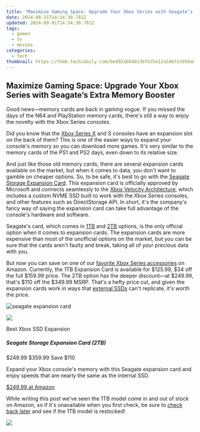 ```yaml
---
title: "Maximize Gaming Space: Upgrade Your Xbox Series with Seagate’s Extra Memory Booster"
date: 2024-08-31T14:54:30.781Z
updated: 2024-09-01T14:54:30.781Z
tags:
  - games
  - tv
  - movies
categories:
  - tech
thumbnail: https://thmb.techidaily.com/bed92abb4b13bfb35e12a54bfe3958abc331bc9941bc7a8515fe1dd62e1cd32c.jpg
---
```


## Maximize Gaming Space: Upgrade Your Xbox Series with Seagate’s Extra Memory Booster

Good news—memory cards are back in gaming vogue. If you missed the days of the N64 and PlayStation memory cards, there's still a way to enjoy the novelty with the Xbox Series consoles.

 Did you know that the [Xbox Series X](https://www.gamestop.com/consoles-hardware/xbox-series-x%7Cs/consoles/products/microsoft-xbox-series-x-console/229056.html) and S consoles have an expansion slot on the back of them? This is one of the easier ways to expand your console's memory so you can download more games. It's very similar to the memory cards of the PS1 and PS2 days, even down to its relative size.

 And just like those old memory cards, there are several expansion cards available on the market, but when it comes to data, you don't want to gamble on cheaper options. So, to be safe, it's best to go with the [Seagate Storage Expansion Card](https://www.amazon.com/gp/product/B08K3S6WJM?tag=hotoge-20&ascsubtag=UUhtgUeUpU2002176&asc%5Frefurl=https%3A%2F%2Fwww.howtogeek.com%2Fxbox-expansion-card-deal%2F&asc%5Fcampaign=Affiliate). This expansion card is officially approved by Microsoft and connects seamlessly to the [Xbox Velocity Architecture](https://news.xbox.com/en-us/2020/07/14/a-closer-look-at-xbox-velocity-architecture/), which includes a custom NVME SSD built to work with the Xbox Series consoles, and other features such as DirectStorage API. In short, it's the company's fancy way of saying the expansion card can take full advantage of the console's hardware and software. 

 Seagate's card, which comes in [1TB](https://www.amazon.com/gp/product/B08K3S6WJM?tag=hotoge-20&ascsubtag=UUhtgUeUpU2002176&asc%5Frefurl=https%3A%2F%2Fwww.howtogeek.com%2Fxbox-expansion-card-deal%2F&asc%5Fcampaign=Affiliate) and [2TB](https://www.amazon.com/gp/product/B09BJYXMDW?th=1&tag=hotoge-20&ascsubtag=UUhtgUeUpU2002176&asc%5Frefurl=https%3A%2F%2Fwww.howtogeek.com%2Fxbox-expansion-card-deal%2F&asc%5Fcampaign=Affiliate) options, is the only official option when it comes to expansion cards. The expansion cards are more expensive than most of the unofficial options on the market, but you can be sure that the cards aren't faulty and break, taking all of your precious data with you.

 But now you can save on one of our [favorite Xbox Series accessories](https://fox-cloud.techidaily.com/new-optimizing-your-project-b-roll-utilization-tips-for-2024/) on Amazon. Currently, the 1TB Expansion Card is available for $125.99, $34 off the full $159.99 price. The 2TB option has the deeper discount—at $249.99, that's $110 off the $349.99 MSRP. That's a hefty price cut, and given the expansion cards work in ways that [external SSDs](https://screen-capture.techidaily.com/new-optimize-logitech-footage-background-free-method/) can't replicate, it's worth the price.

![seagate expansion card](https://static1.howtogeekimages.com/wordpress/wp-content/uploads/2023/12/seagate-expansion-card.png) 

![](https://static1.howtogeekimages.com/wordpresshttps://static0.howtogeekimages.com/wordpress/wp-content/uploads/2024/01/htg-best-of-2024-1.png) 

Best Xbox SSD Expansion

#####  Seagate Storage Expansion Card (2TB)

$249.99 $359.99 Save $110 

Expand your Xbox console's memory with this Seagate expansion card and enjoy speeds that are nearly the same as the internal SSD.

[$249.99 at Amazon](https://www.amazon.com/gp/product/B09BJYXMDW?th=1&tag=hotoge-20&ascsubtag=UUhtgUeUpU2002176&asc%5Frefurl=https%3A%2F%2Fwww.howtogeek.com%2Fxbox-expansion-card-deal%2F&asc%5Fcampaign=Affiliate) 

 While writing this post we've seen the 1TB model come in and out of stock on Amazon, so if it's unavailable when you first check, be sure to [check back later](https://www.amazon.com/gp/product/B08K3S6WJM?tag=hotoge-20&ascsubtag=UUhtgUeUpU2002176&asc%5Frefurl=https%3A%2F%2Fwww.howtogeek.com%2Fxbox-expansion-card-deal%2F&asc%5Fcampaign=Affiliate) and see if the 1TB model is restocked!

<ins class="adsbygoogle"
     style="display:block"
     data-ad-format="autorelaxed"
     data-ad-client="ca-pub-7571918770474297"
     data-ad-slot="1223367746"></ins>



<ins class="adsbygoogle"
     style="display:block"
     data-ad-client="ca-pub-7571918770474297"
     data-ad-slot="8358498916"
     data-ad-format="auto"
     data-full-width-responsive="true"></ins>



<!-- affiliate ads begin -->
<a href="https://secure.2checkout.com/order/checkout.php?PRODS=4620780&QTY=1&AFFILIATE=108875&CART=1"><img src="https://secure.avangate.com/images/merchant/07dd4d5a72f5740ef0f035f201951476/728__90banner.jpg" border="0"></a>
<!-- affiliate ads end -->